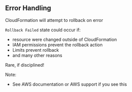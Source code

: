 ## Error Handling

CloudFormation will attempt to rollback on error

`Rollback Failed` state could occur if:
- resource were changed outside of CloudFormation
- IAM permissions prevent the rollback action
- Limits prevent rollback
- and many other reasons

Rare, if disciplined!

Note:
- See AWS documentation or AWS support if you see this
